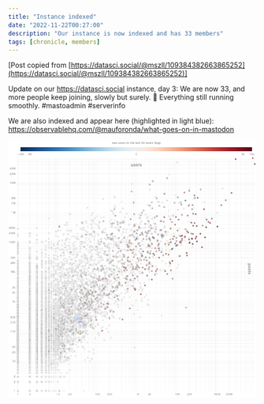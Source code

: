 ```yaml
---
title: "Instance indexed"
date: "2022-11-22T00:27:00"
description: "Our instance is now indexed and has 33 members"
tags: [chronicle, members]
---
```


[Post copied from [https://datasci.social/@mszll/109384382663865252](https://datasci.social/@mszll/109384382663865252)]

Update on our https://datasci.social instance, day 3: We are now 33, and more people keep joining, slowly but surely. 🐌 Everything still running smoothly. #mastoadmin #serverinfo

We are also indexed and appear here (highlighted in light blue): https://observablehq.com/@mauforonda/what-goes-on-in-mastodon

![Scatterplot of users versus posts of all indexed Mastodon instances, loglog scale. datasci.social is highlighted in light blue. Marker colors go from blue to white to red, showing absolute number of new users in the last 24 hours.](images/5ee523d417cb4cf7.png "Scatterplot of users versus posts of all indexed Mastodon instances, loglog scale. datasci.social is highlighted in light blue. Marker colors go from blue to white to red, showing absolute number of new users in the last 24 hours.")